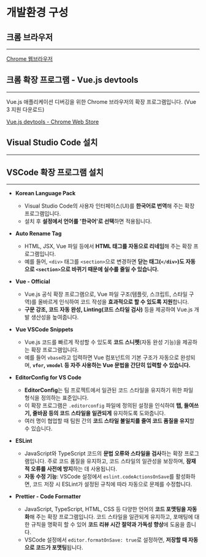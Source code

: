 # 개발환경 구성

## 크롬 브라우저

---

[Chrome 웹브라우저](https://www.google.com/intl/ko_kr/chrome/)

## 크롬 확장 프로그램 - Vue.js devtools

---

Vue.js 애플리케이션 디버깅을 위한 Chrome 브라우저의 확장 프로그램입니다. (Vue 3 지원 다운로드)

[Vue.js devtools - Chrome Web Store](https://chromewebstore.google.com/detail/vuejs-devtools/nhdogjmejiglipccpnnnanhbledajbpd)

## Visual Studio Code 설치

---

[](https://code.visualstudio.com/)

## VSCode 확장 프로그램 설치

---

- **Korean Language Pack**
    - Visual Studio Code의 사용자 인터페이스(UI)를 **한국어로 번역**해 주는 확장 프로그램입니다.
    - 설치 후 **설정에서 언어를 '한국어'로 선택**하면 적용됩니다.
- **Auto Rename Tag**
    - HTML, JSX, Vue 파일 등에서 **HTML 태그를 자동으로 리네임**해 주는 확장 프로그램입니다.
    - 예를 들어, `<div>` 태그를 `<section>`으로 변경하면 **닫는 태그(`</div>`)도 자동으로 `<section>`으로 바뀌기 때문에 실수를 줄일 수 있습니다.**
- **Vue - Official**
    - Vue.js 공식 확장 프로그램으로, Vue 파일 구조(템플릿, 스크립트, 스타일 구역)를 올바르게 인식하여 코드 작성을 **효과적으로 할 수 있도록 지원**합니다.
    - **구문 강조, 코드 자동 완성, Linting(코드 스타일 검사)** 등을 제공하여 Vue.js 개발 생산성을 높여줍니다.
- **Vue VSCode Snippets**
    - Vue.js 코드를 빠르게 작성할 수 있도록 **코드 스니펫**(자동 완성 기능)을 제공하는 확장 프로그램입니다.
    - 예를 들어 `vbase`라고 입력하면 Vue 컴포넌트의 기본 구조가 자동으로 완성되며, **`vfor`, `vmodel` 등 자주 사용하는 Vue 문법을 간단히 입력할 수 있습니다.**
- **EditorConfig for VS Code**
    - **EditorConfig**는 팀 프로젝트에서 일관된 코드 스타일을 유지하기 위한 파일 형식을 정의하는 표준입니다.
    - 이 확장 프로그램은 `.editorconfig` 파일에 정의된 설정을 인식하여 **탭, 들여쓰기, 줄바꿈 등의 코드 스타일을 일관되게** 유지하도록 도와줍니다.
    - 여러 명이 협업할 때 팀원 간의 **코드 스타일 불일치를 줄여 코드 품질을 유지**할 수 있습니다.

- **ESLint**
    - JavaScript와 TypeScript 코드의 **문법 오류와 스타일을 검사**하는 확장 프로그램입니다. 주로 코드 품질을 유지하고, 코드 스타일의 일관성을 보장하며, **잠재적 오류를 사전에 방지**하는 데 사용됩니다.
    - **자동 수정 기능**: VSCode 설정에서 `eslint.codeActionsOnSave`를 활성화하면, 코드 저장 시 ESLint가 설정된 규칙에 따라 자동으로 문제를 수정합니다.
- **Prettier - Code Formatter**
    - JavaScript, TypeScript, HTML, CSS 등 다양한 언어의 **코드 포맷팅을 자동화**해 주는 확장 프로그램입니다. 코드 스타일을 일관되게 유지하고, 포매팅에 대한 규칙을 명확히 할 수 있어 **코드 리뷰 시간 절약과 가독성 향상**에 도움을 줍니다.
    - VSCode 설정에서 `editor.formatOnSave: true`로 설정하면, **저장할 때 자동으로 코드가 포맷팅**됩니다.